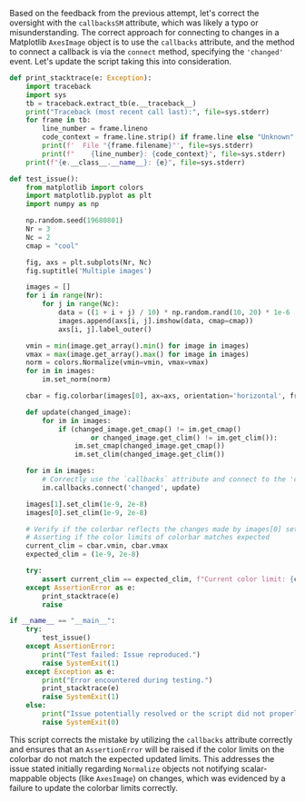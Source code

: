 Based on the feedback from the previous attempt, let's correct the oversight with the `callbacksSM` attribute, which was likely a typo or misunderstanding. The correct approach for connecting to changes in a Matplotlib `AxesImage` object is to use the `callbacks` attribute, and the method to connect a callback is via the `connect` method, specifying the `'changed'` event. Let's update the script taking this into consideration.

```python
def print_stacktrace(e: Exception):
    import traceback
    import sys
    tb = traceback.extract_tb(e.__traceback__)
    print("Traceback (most recent call last):", file=sys.stderr)
    for frame in tb:
        line_number = frame.lineno
        code_context = frame.line.strip() if frame.line else "Unknown"
        print(f'  File "{frame.filename}"', file=sys.stderr)
        print(f"    {line_number}: {code_context}", file=sys.stderr)
    print(f"{e.__class__.__name__}: {e}", file=sys.stderr)

def test_issue():
    from matplotlib import colors
    import matplotlib.pyplot as plt
    import numpy as np

    np.random.seed(19680801)
    Nr = 3
    Nc = 2
    cmap = "cool"

    fig, axs = plt.subplots(Nr, Nc)
    fig.suptitle('Multiple images')

    images = []
    for i in range(Nr):
        for j in range(Nc):
            data = ((1 + i + j) / 10) * np.random.rand(10, 20) * 1e-6
            images.append(axs[i, j].imshow(data, cmap=cmap))
            axs[i, j].label_outer()

    vmin = min(image.get_array().min() for image in images)
    vmax = max(image.get_array().max() for image in images)
    norm = colors.Normalize(vmin=vmin, vmax=vmax)
    for im in images:
        im.set_norm(norm)

    cbar = fig.colorbar(images[0], ax=axs, orientation='horizontal', fraction=.1)

    def update(changed_image):
        for im in images:
            if (changed_image.get_cmap() != im.get_cmap()
                    or changed_image.get_clim() != im.get_clim()):
                im.set_cmap(changed_image.get_cmap())
                im.set_clim(changed_image.get_clim())

    for im in images:
        # Correctly use the `callbacks` attribute and connect to the 'changed' event
        im.callbacks.connect('changed', update)

    images[1].set_clim(1e-9, 2e-8)
    images[0].set_clim(1e-9, 2e-8)

    # Verify if the colorbar reflects the changes made by images[0] set_clim
    # Asserting if the color limits of colorbar matches expected
    current_clim = cbar.vmin, cbar.vmax
    expected_clim = (1e-9, 2e-8)

    try:
        assert current_clim == expected_clim, f"Current color limit: {current_clim}, Expected color limit: {expected_clim}"
    except AssertionError as e:
        print_stacktrace(e)
        raise

if __name__ == "__main__":
    try:
        test_issue()
    except AssertionError:
        print("Test failed: Issue reproduced.")
        raise SystemExit(1)
    except Exception as e:
        print("Error encountered during testing.")
        print_stacktrace(e)
        raise SystemExit(1)
    else:
        print("Issue potentially resolved or the script did not properly reproduce the issue.")
        raise SystemExit(0)
```

This script corrects the mistake by utilizing the `callbacks` attribute correctly and ensures that an `AssertionError` will be raised if the color limits on the colorbar do not match the expected updated limits. This addresses the issue stated initially regarding `Normalize` objects not notifying scalar-mappable objects (like `AxesImage`) on changes, which was evidenced by a failure to update the colorbar limits correctly.